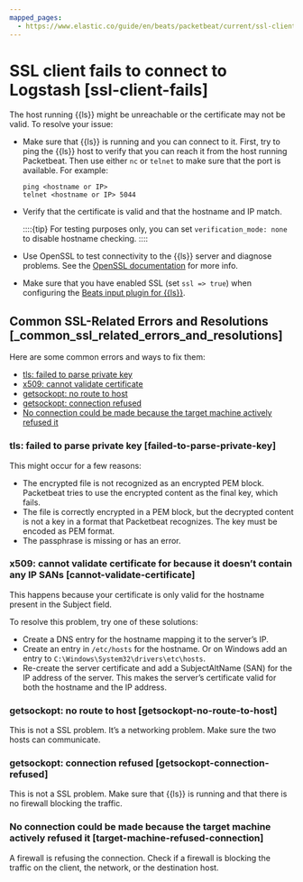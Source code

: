 ```yaml
---
mapped_pages:
  - https://www.elastic.co/guide/en/beats/packetbeat/current/ssl-client-fails.html
---
```


# SSL client fails to connect to Logstash [ssl-client-fails]

The host running {{ls}} might be unreachable or the certificate may not be valid. To resolve your issue:

* Make sure that {{ls}} is running and you can connect to it. First, try to ping the {{ls}} host to verify that you can reach it from the host running Packetbeat. Then use either `nc` or `telnet` to make sure that the port is available. For example:

    ```shell
    ping <hostname or IP>
    telnet <hostname or IP> 5044
    ```

* Verify that the certificate is valid and that the hostname and IP match.

    ::::{tip}
    For testing purposes only, you can set `verification_mode: none` to disable hostname checking.
    ::::

* Use OpenSSL to test connectivity to the {{ls}} server and diagnose problems. See the [OpenSSL documentation](https://www.openssl.org/docs/manmaster/man1/openssl-s_client.md) for more info.
* Make sure that you have enabled SSL (set `ssl => true`) when configuring the [Beats input plugin for {{ls}}](logstash://docs/reference/plugins-inputs-beats.md).

## Common SSL-Related Errors and Resolutions [_common_ssl_related_errors_and_resolutions]

Here are some common errors and ways to fix them:

* [tls: failed to parse private key](#failed-to-parse-private-key)
* [x509: cannot validate certificate](#cannot-validate-certificate)
* [getsockopt: no route to host](#getsockopt-no-route-to-host)
* [getsockopt: connection refused](#getsockopt-connection-refused)
* [No connection could be made because the target machine actively refused it](#target-machine-refused-connection)

### tls: failed to parse private key [failed-to-parse-private-key]

This might occur for a few reasons:

* The encrypted file is not recognized as an encrypted PEM block. Packetbeat tries to use the encrypted content as the final key, which fails.
* The file is correctly encrypted in a PEM block, but the decrypted content is not a key in a format that Packetbeat recognizes. The key must be encoded as PEM format.
* The passphrase is missing or has an error.


### x509: cannot validate certificate for <IP address> because it doesn’t contain any IP SANs [cannot-validate-certificate]

This happens because your certificate is only valid for the hostname present in the Subject field.

To resolve this problem, try one of these solutions:

* Create a DNS entry for the hostname mapping it to the server’s IP.
* Create an entry in `/etc/hosts` for the hostname. Or on Windows add an entry to `C:\Windows\System32\drivers\etc\hosts`.
* Re-create the server certificate and add a SubjectAltName (SAN) for the IP address of the server. This makes the server’s certificate valid for both the hostname and the IP address.


### getsockopt: no route to host [getsockopt-no-route-to-host]

This is not a SSL problem. It’s a networking problem. Make sure the two hosts can communicate.


### getsockopt: connection refused [getsockopt-connection-refused]

This is not a SSL problem. Make sure that {{ls}} is running and that there is no firewall blocking the traffic.


### No connection could be made because the target machine actively refused it [target-machine-refused-connection]

A firewall is refusing the connection. Check if a firewall is blocking the traffic on the client, the network, or the destination host.



